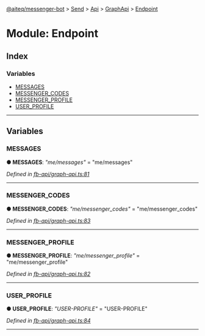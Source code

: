 [@aiteq/messenger-bot](../README.md) > [Send](../modules/send.md) > [Api](../classes/send.api.md) > [GraphApi](../modules/send.api.graphapi.md) > [Endpoint](../modules/send.api.graphapi.endpoint.md)



# Module: Endpoint

## Index

### Variables

* [MESSAGES](send.api.graphapi.endpoint.md#messages)
* [MESSENGER_CODES](send.api.graphapi.endpoint.md#messenger_codes)
* [MESSENGER_PROFILE](send.api.graphapi.endpoint.md#messenger_profile)
* [USER_PROFILE](send.api.graphapi.endpoint.md#user_profile)



---
## Variables
<a id="messages"></a>

###  MESSAGES

**●  MESSAGES**:  *"me/messages"*  = "me/messages"

*Defined in [fb-api/graph-api.ts:81](https://github.com/aiteq/messenger-bot/blob/a540dbb/src/fb-api/graph-api.ts#L81)*





___

<a id="messenger_codes"></a>

###  MESSENGER_CODES

**●  MESSENGER_CODES**:  *"me/messenger_codes"*  = "me/messenger_codes"

*Defined in [fb-api/graph-api.ts:83](https://github.com/aiteq/messenger-bot/blob/a540dbb/src/fb-api/graph-api.ts#L83)*





___

<a id="messenger_profile"></a>

###  MESSENGER_PROFILE

**●  MESSENGER_PROFILE**:  *"me/messenger_profile"*  = "me/messenger_profile"

*Defined in [fb-api/graph-api.ts:82](https://github.com/aiteq/messenger-bot/blob/a540dbb/src/fb-api/graph-api.ts#L82)*





___

<a id="user_profile"></a>

###  USER_PROFILE

**●  USER_PROFILE**:  *"USER-PROFILE"*  = "USER-PROFILE"

*Defined in [fb-api/graph-api.ts:84](https://github.com/aiteq/messenger-bot/blob/a540dbb/src/fb-api/graph-api.ts#L84)*





___


